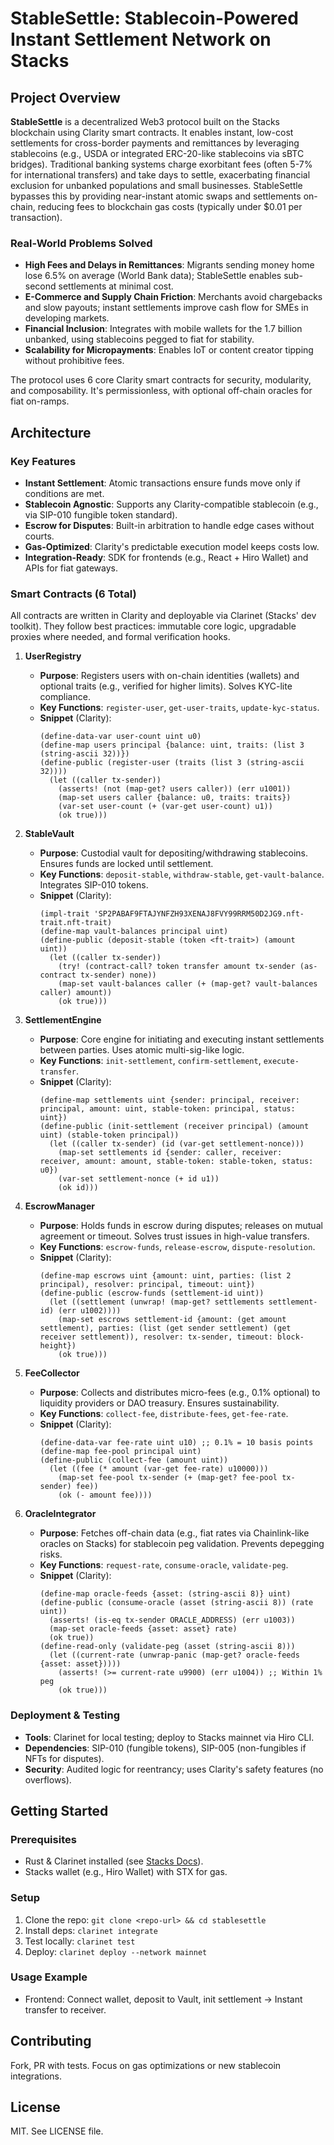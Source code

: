 # StableSettle: Stablecoin-Powered Instant Settlement Network on Stacks

## Project Overview

**StableSettle** is a decentralized Web3 protocol built on the Stacks blockchain using Clarity smart contracts. It enables instant, low-cost settlements for cross-border payments and remittances by leveraging stablecoins (e.g., USDA or integrated ERC-20-like stablecoins via sBTC bridges). Traditional banking systems charge exorbitant fees (often 5-7% for international transfers) and take days to settle, exacerbating financial exclusion for unbanked populations and small businesses. StableSettle bypasses this by providing near-instant atomic swaps and settlements on-chain, reducing fees to blockchain gas costs (typically under $0.01 per transaction).

### Real-World Problems Solved
- **High Fees and Delays in Remittances**: Migrants sending money home lose 6.5% on average (World Bank data); StableSettle enables sub-second settlements at minimal cost.
- **E-Commerce and Supply Chain Friction**: Merchants avoid chargebacks and slow payouts; instant settlements improve cash flow for SMEs in developing markets.
- **Financial Inclusion**: Integrates with mobile wallets for the 1.7 billion unbanked, using stablecoins pegged to fiat for stability.
- **Scalability for Micropayments**: Enables IoT or content creator tipping without prohibitive fees.

The protocol uses 6 core Clarity smart contracts for security, modularity, and composability. It's permissionless, with optional off-chain oracles for fiat on-ramps.

## Architecture

### Key Features
- **Instant Settlement**: Atomic transactions ensure funds move only if conditions are met.
- **Stablecoin Agnostic**: Supports any Clarity-compatible stablecoin (e.g., via SIP-010 fungible token standard).
- **Escrow for Disputes**: Built-in arbitration to handle edge cases without courts.
- **Gas-Optimized**: Clarity's predictable execution model keeps costs low.
- **Integration-Ready**: SDK for frontends (e.g., React + Hiro Wallet) and APIs for fiat gateways.

### Smart Contracts (6 Total)
All contracts are written in Clarity and deployable via Clarinet (Stacks' dev toolkit). They follow best practices: immutable core logic, upgradable proxies where needed, and formal verification hooks.

1. **UserRegistry**  
   - **Purpose**: Registers users with on-chain identities (wallets) and optional traits (e.g., verified for higher limits). Solves KYC-lite compliance.  
   - **Key Functions**: `register-user`, `get-user-traits`, `update-kyc-status`.  
   - **Snippet** (Clarity):  
     ```clarity
     (define-data-var user-count uint u0)
     (define-map users principal {balance: uint, traits: (list 3 (string-ascii 32))})
     (define-public (register-user (traits (list 3 (string-ascii 32))))
       (let ((caller tx-sender))
         (asserts! (not (map-get? users caller)) (err u1001))
         (map-set users caller {balance: u0, traits: traits})
         (var-set user-count (+ (var-get user-count) u1))
         (ok true)))
     ```

2. **StableVault**  
   - **Purpose**: Custodial vault for depositing/withdrawing stablecoins. Ensures funds are locked until settlement.  
   - **Key Functions**: `deposit-stable`, `withdraw-stable`, `get-vault-balance`. Integrates SIP-010 tokens.  
   - **Snippet** (Clarity):  
     ```clarity
     (impl-trait 'SP2PABAF9FTAJYNFZH93XENAJ8FVY99RRM50D2JG9.nft-trait.nft-trait)
     (define-map vault-balances principal uint)
     (define-public (deposit-stable (token <ft-trait>) (amount uint))
       (let ((caller tx-sender))
         (try! (contract-call? token transfer amount tx-sender (as-contract tx-sender) none))
         (map-set vault-balances caller (+ (map-get? vault-balances caller) amount))
         (ok true)))
     ```

3. **SettlementEngine**  
   - **Purpose**: Core engine for initiating and executing instant settlements between parties. Uses atomic multi-sig-like logic.  
   - **Key Functions**: `init-settlement`, `confirm-settlement`, `execute-transfer`.  
   - **Snippet** (Clarity):  
     ```clarity
     (define-map settlements uint {sender: principal, receiver: principal, amount: uint, stable-token: principal, status: uint})
     (define-public (init-settlement (receiver principal) (amount uint) (stable-token principal))
       (let ((caller tx-sender) (id (var-get settlement-nonce)))
         (map-set settlements id {sender: caller, receiver: receiver, amount: amount, stable-token: stable-token, status: u0})
         (var-set settlement-nonce (+ id u1))
         (ok id)))
     ```

4. **EscrowManager**  
   - **Purpose**: Holds funds in escrow during disputes; releases on mutual agreement or timeout. Solves trust issues in high-value transfers.  
   - **Key Functions**: `escrow-funds`, `release-escrow`, `dispute-resolution`.  
   - **Snippet** (Clarity):  
     ```clarity
     (define-map escrows uint {amount: uint, parties: (list 2 principal), resolver: principal, timeout: uint})
     (define-public (escrow-funds (settlement-id uint))
       (let ((settlement (unwrap! (map-get? settlements settlement-id) (err u1002))))
         (map-set escrows settlement-id {amount: (get amount settlement), parties: (list (get sender settlement) (get receiver settlement)), resolver: tx-sender, timeout: block-height})
         (ok true)))
     ```

5. **FeeCollector**  
   - **Purpose**: Collects and distributes micro-fees (e.g., 0.1% optional) to liquidity providers or DAO treasury. Ensures sustainability.  
   - **Key Functions**: `collect-fee`, `distribute-fees`, `get-fee-rate`.  
   - **Snippet** (Clarity):  
     ```clarity
     (define-data-var fee-rate uint u10) ;; 0.1% = 10 basis points
     (define-map fee-pool principal uint)
     (define-public (collect-fee (amount uint))
       (let ((fee (* amount (var-get fee-rate) u10000)))
         (map-set fee-pool tx-sender (+ (map-get? fee-pool tx-sender) fee))
         (ok (- amount fee))))
     ```

6. **OracleIntegrator**  
   - **Purpose**: Fetches off-chain data (e.g., fiat rates via Chainlink-like oracles on Stacks) for stablecoin peg validation. Prevents depegging risks.  
   - **Key Functions**: `request-rate`, `consume-oracle`, `validate-peg`.  
   - **Snippet** (Clarity):  
     ```clarity
     (define-map oracle-feeds {asset: (string-ascii 8)} uint)
     (define-public (consume-oracle (asset (string-ascii 8)) (rate uint))
       (asserts! (is-eq tx-sender ORACLE_ADDRESS) (err u1003))
       (map-set oracle-feeds {asset: asset} rate)
       (ok true))
     (define-read-only (validate-peg (asset (string-ascii 8)))
       (let ((current-rate (unwrap-panic (map-get? oracle-feeds {asset: asset}))))
         (asserts! (>= current-rate u9900) (err u1004)) ;; Within 1% peg
         (ok true)))
     ```

### Deployment & Testing
- **Tools**: Clarinet for local testing; deploy to Stacks mainnet via Hiro CLI.
- **Dependencies**: SIP-010 (fungible tokens), SIP-005 (non-fungibles if NFTs for disputes).
- **Security**: Audited logic for reentrancy; uses Clarity's safety features (no overflows).

## Getting Started

### Prerequisites
- Rust & Clarinet installed (see [Stacks Docs](https://docs.stacks.co/clarinet)).
- Stacks wallet (e.g., Hiro Wallet) with STX for gas.

### Setup
1. Clone the repo: `git clone <repo-url> && cd stablesettle`
2. Install deps: `clarinet integrate`
3. Test locally: `clarinet test`
4. Deploy: `clarinet deploy --network mainnet`

### Usage Example
- Frontend: Connect wallet, deposit to Vault, init settlement → Instant transfer to receiver.

## Contributing
Fork, PR with tests. Focus on gas optimizations or new stablecoin integrations.

## License
MIT. See LICENSE file.